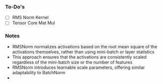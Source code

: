 ### To-Do's
- [ ] RMS Norm Kernel
- [ ] Tensor Core Mat Mul

### Notes
* RMSNorm normalizes activations based on the root mean square of the activations themselves, rather than using mini-batch or layer statistics
* This approach ensures that the activations are consistently scaled regardless of the mini-batch size or the number of features
* RMSNorm introduces learnable scale parameters, offering similar adaptability to BatchNorm
* 
